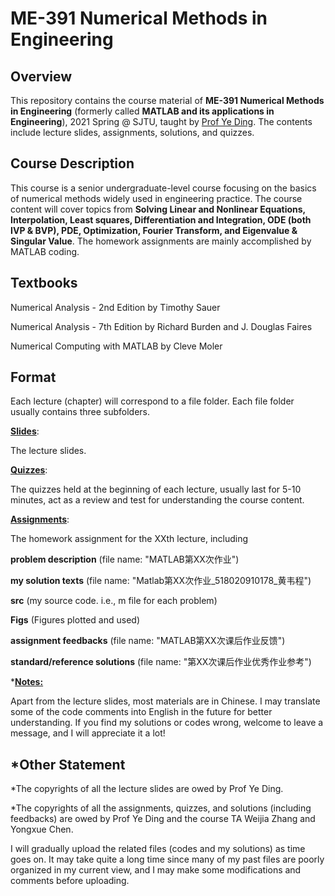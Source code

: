 # ME-391 Numerical Methods in Engineering

## Overview

This repository contains the course material of **ME-391 Numerical Methods in Engineering** (formerly called **MATLAB and its applications in Engineering**), 2021 Spring @ SJTU, taught by [Prof Ye Ding](https://me.sjtu.edu.cn/en/FullTimeTeacher/dingye.html). The contents include lecture slides, assignments, solutions, and quizzes.

## Course Description

This course is a senior undergraduate-level course focusing on the basics of numerical methods widely used in engineering practice. The course content will cover topics from **Solving Linear and Nonlinear Equations, Interpolation, Least squares,  Differentiation and Integration, ODE (both IVP & BVP), PDE, Optimization, Fourier Transform, and Eigenvalue & Singular Value**. The homework assignments are mainly accomplished by MATLAB coding.

## Textbooks

Numerical Analysis - 2nd Edition by Timothy Sauer

Numerical Analysis - 7th Edition by Richard Burden and J. Douglas Faires

Numerical Computing with MATLAB by Cleve Moler

## Format

Each lecture (chapter) will correspond to a file folder. Each file folder usually contains three subfolders.

**<u>Slides</u>**:

 The lecture slides.

**<u>Quizzes</u>**: 

The quizzes held at the beginning of each lecture, usually last for 5-10 minutes, act as a review and test for understanding the course content.

**<u>Assignments</u>**: 

The homework assignment for the XXth lecture, including 

**problem description** (file name: "MATLAB第XX次作业")

**my solution texts** (file name: "Matlab第XX次作业\_518020910178\_黄韦程")

**src** (my source code. i.e., m file for each problem)

**Figs** (Figures plotted and used)

**assignment feedbacks** (file name: "MATLAB第XX次课后作业反馈")

**standard/reference solutions** (file name: "第XX次课后作业优秀作业参考")



***<u>Notes:</u>** 

Apart from the lecture slides, most materials are in Chinese. I may translate some of the code comments into English in the future for better understanding. If you find my solutions or codes wrong, welcome to leave a message, and I will appreciate it a lot!

## *Other Statement

*The copyrights of all the lecture slides are owed by Prof Ye Ding.

*The copyrights of all the assignments, quizzes, and solutions (including feedbacks) are owed by Prof Ye Ding and the course TA Weijia Zhang and Yongxue Chen.

I will gradually upload the related files (codes and my solutions) as time goes on. It may take quite a long time since many of my past files are poorly organized in my current view, and I may make some modifications and comments before uploading.
